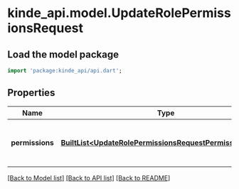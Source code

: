 # kinde_api.model.UpdateRolePermissionsRequest

## Load the model package
```dart
import 'package:kinde_api/api.dart';
```

## Properties
Name | Type | Description | Notes
------------ | ------------- | ------------- | -------------
**permissions** | [**BuiltList&lt;UpdateRolePermissionsRequestPermissionsInner&gt;**](UpdateRolePermissionsRequestPermissionsInner.md) | Permissions to add or remove from the role. | [optional] 

[[Back to Model list]](../README.md#documentation-for-models) [[Back to API list]](../README.md#documentation-for-api-endpoints) [[Back to README]](../README.md)


